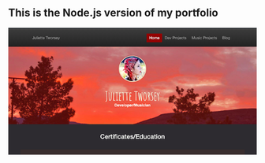 ## This is the Node.js version of my portfolio


![Alt text](public/images/photos/portfolio.png?raw=true "My Portfolio")
